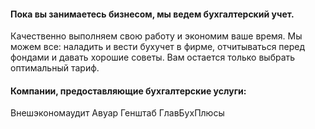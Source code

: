 #### Пока вы занимаетесь бизнесом, мы ведем бухгалтерский учет. 

Качественно выполняем свою работу и экономим ваше время. Мы можем все: наладить и вести бухучет в фирме, отчитываться перед фондами и давать хорошие советы. Вам остается только выбрать оптимальный тариф.

#### Компании, предоставляющие бухгалтерские услуги:

Внешэкономаудит
Авуар 
Генштаб 
ГлавБухПлюсы

